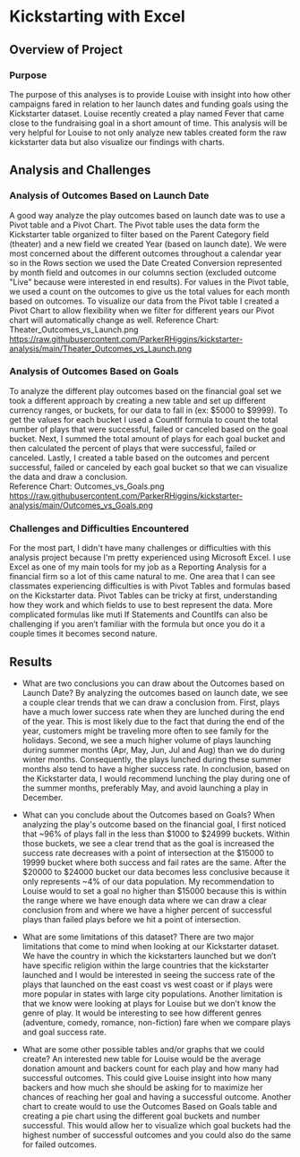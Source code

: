 # Kickstarting with Excel

## Overview of Project

### Purpose
   The purpose of this analyses is to provide Louise with insight into how other campaigns fared in relation to her launch dates and funding goals using the Kickstarter dataset. Louise recently created a play named Fever that came close to the fundraising goal in a short amount of time.  This analysis will be very helpful for Louise to not only analyze new tables created form the raw kickstarter data but also visualize our findings with charts.

## Analysis and Challenges

### Analysis of Outcomes Based on Launch Date
   A good way analyze the play outcomes based on launch date was to use a Pivot table and a Pivot Chart.  The Pivot table uses the data form the Kickstarter table organized to filter based on the Parent Category field (theater) and a new field we created Year (based on launch date).  We were most concerned about the different outcomes throughout a calendar year so in the Rows section we used the Date Created Conversion represented by month field and outcomes in our columns section (excluded outcome "Live" because were interested in end results).  For values in the Pivot table, we used a count on the outcomes to give us the total values for each month based on outcomes.  To visualize our data from the Pivot table I created a Pivot Chart to allow flexibility when we filter for different years our Pivot chart will automatically change as well.
    Reference Chart: Theater_Outcomes_vs_Launch.png https://raw.githubusercontent.com/ParkerRHiggins/kickstarter-analysis/main/Theater_Outcomes_vs_Launch.png

### Analysis of Outcomes Based on Goals
   To analyze the different play outcomes based on the financial goal set we took a different approach by creating a new table and set up different currency ranges, or buckets, for our data to fall in (ex: $5000 to $9999).  To get the values for each bucket I used a CountIf formula to count the total number of plays that were successful, failed or canceled based on the goal bucket. Next, I summed the total amount of plays for each goal bucket and then calculated the percent of plays that were successful, failed or canceled.  Lastly, I created a table based on the outcomes and percent successful, failed or canceled by each goal bucket so that we can visualize the data and draw a conclusion.  
    Reference Chart: Outcomes_vs_Goals.png https://raw.githubusercontent.com/ParkerRHiggins/kickstarter-analysis/main/Outcomes_vs_Goals.png

### Challenges and Difficulties Encountered
   For the most part, I didn't have many challenges or difficulties with this analysis project because I'm pretty experienced using Microsoft Excel.  I use Excel as one of my main tools for my job as a Reporting Analysis for a financial firm so a lot of this came natural to me.
   One area that I can see classmates experiencing difficulties is with Pivot Tables and formulas based on the Kickstarter data.  Pivot Tables can be tricky at first, understanding how they work and which fields to use to best represent the data.  More complicated formulas like muti If Statements and CountIfs can also be challenging if you aren’t familiar with the formula but once you do it a couple times it becomes second nature.
 
    
## Results

- What are two conclusions you can draw about the Outcomes based on Launch Date?
    By analyzing the outcomes based on launch date, we see a couple clear trends that we can draw a conclusion from. 
    First, plays have a much lower success rate when they are lunched during the end of the year.  This is most likely due to the fact that during the end of the year, customers might be traveling more often to see family for the holidays.
    Second, we see a much higher volume of plays launching during summer months (Apr, May, Jun, Jul and Aug) than we do during winter months.  Consequently, the plays lunched during these summer months also tend to have a higher success rate.
    In conclusion, based on the Kickstarter data, I would recommend lunching the play during one of the summer months, preferably May, and avoid launching a play in December.

- What can you conclude about the Outcomes based on Goals?
    When analyzing the play's outcome based on the financial goal, I first noticed that ~96% of plays fall in the less than $1000 to $24999 buckets.  Within those buckets, we see a clear trend that as the goal is increased the success rate decreases with a point of intersection at the $15000 to 19999 bucket where both success and fail rates are the same. After the $20000 to $24000 bucket our data becomes less conclusive because it only represents ~4% of our data population.  My recommendation to Louise would to set a goal no higher than $15000 because this is within the range where we have enough data where we can draw a clear conclusion from and where we have a higher percent of successful plays than failed plays before we hit a point of intersection.
    
- What are some limitations of this dataset?
    There are two major limitations that come to mind when looking at our Kickstarter dataset.  We have the country in which the kickstarters launched but we don’t have specific religion within the large countries that the kickstarter launched and I would be interested in seeing the success rate of the plays that launched on the east coast vs west coast or if plays were more popular in states with large city populations.  Another limitation is that we know were looking at plays for Louise but we don’t know the genre of play.  It would be interesting to see how different genres (adventure, comedy, romance, non-fiction) fare when we compare plays and goal success rate.

- What are some other possible tables and/or graphs that we could create?
    An interested new table for Louise would be the average donation amount and backers count for each play and how many had successful outcomes.  This could give Louise insight into how many backers and how much she should be asking for to maximize her chances of reaching her goal and having a successful outcome.  Another chart to create would to use the Outcomes Based on Goals table and creating a pie chart using the different goal buckets and number successful.  This would allow her to visualize which goal buckets had the highest number of successful outcomes and you could also do the same for failed outcomes.
